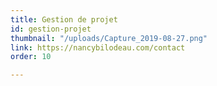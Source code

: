 ```yaml
---
title: Gestion de projet
id: gestion-projet
thumbnail: "/uploads/Capture_2019-08-27.png"
link: https://nancybilodeau.com/contact
order: 10

---
```

